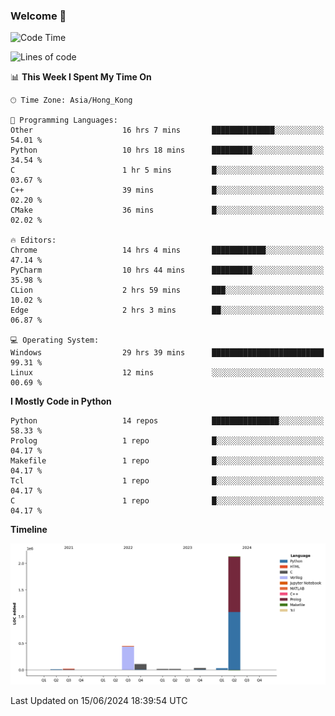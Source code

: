 ### Welcome 👋

<!--START_SECTION:waka-->
![Code Time](http://img.shields.io/badge/Code%20Time-182%20hrs%2015%20mins-blue)

![Lines of code](https://img.shields.io/badge/From%20Hello%20World%20I%27ve%20Written-2.8%20million%20lines%20of%20code-blue)

📊 **This Week I Spent My Time On** 

```text
🕑︎ Time Zone: Asia/Hong_Kong

💬 Programming Languages: 
Other                    16 hrs 7 mins       ██████████████░░░░░░░░░░░   54.01 % 
Python                   10 hrs 18 mins      █████████░░░░░░░░░░░░░░░░   34.54 % 
C                        1 hr 5 mins         █░░░░░░░░░░░░░░░░░░░░░░░░   03.67 % 
C++                      39 mins             █░░░░░░░░░░░░░░░░░░░░░░░░   02.20 % 
CMake                    36 mins             █░░░░░░░░░░░░░░░░░░░░░░░░   02.02 % 

🔥 Editors: 
Chrome                   14 hrs 4 mins       ████████████░░░░░░░░░░░░░   47.14 % 
PyCharm                  10 hrs 44 mins      █████████░░░░░░░░░░░░░░░░   35.98 % 
CLion                    2 hrs 59 mins       ███░░░░░░░░░░░░░░░░░░░░░░   10.02 % 
Edge                     2 hrs 3 mins        ██░░░░░░░░░░░░░░░░░░░░░░░   06.87 % 

💻 Operating System: 
Windows                  29 hrs 39 mins      █████████████████████████   99.31 % 
Linux                    12 mins             ░░░░░░░░░░░░░░░░░░░░░░░░░   00.69 % 
```

**I Mostly Code in Python** 

```text
Python                   14 repos            ███████████████░░░░░░░░░░   58.33 % 
Prolog                   1 repo              █░░░░░░░░░░░░░░░░░░░░░░░░   04.17 % 
Makefile                 1 repo              █░░░░░░░░░░░░░░░░░░░░░░░░   04.17 % 
Tcl                      1 repo              █░░░░░░░░░░░░░░░░░░░░░░░░   04.17 % 
C                        1 repo              █░░░░░░░░░░░░░░░░░░░░░░░░   04.17 % 
```



**Timeline**

![Lines of Code chart](https://raw.githubusercontent.com/xhj2501/xhj2501/main/assets/bar_graph.png)


 Last Updated on 15/06/2024 18:39:54 UTC
<!--END_SECTION:waka-->



